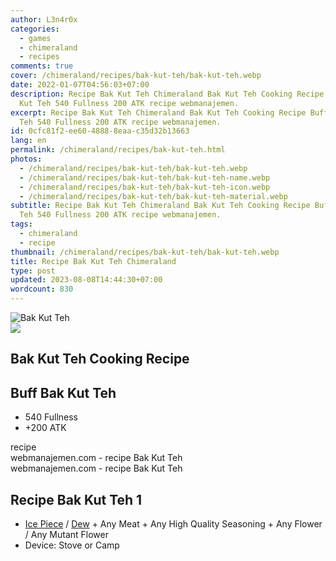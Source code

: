 ```yaml
---
author: L3n4r0x
categories:
  - games
  - chimeraland
  - recipes
comments: true
cover: /chimeraland/recipes/bak-kut-teh/bak-kut-teh.webp
date: 2022-01-07T04:56:03+07:00
description: Recipe Bak Kut Teh Chimeraland Bak Kut Teh Cooking Recipe Buff Bak
  Kut Teh 540 Fullness 200 ATK recipe webmanajemen.
excerpt: Recipe Bak Kut Teh Chimeraland Bak Kut Teh Cooking Recipe Buff Bak Kut
  Teh 540 Fullness 200 ATK recipe webmanajemen.
id: 0cfc81f2-ee60-4888-8eaa-c35d32b13663
lang: en
permalink: /chimeraland/recipes/bak-kut-teh.html
photos:
  - /chimeraland/recipes/bak-kut-teh/bak-kut-teh.webp
  - /chimeraland/recipes/bak-kut-teh/bak-kut-teh-name.webp
  - /chimeraland/recipes/bak-kut-teh/bak-kut-teh-icon.webp
  - /chimeraland/recipes/bak-kut-teh/bak-kut-teh-material.webp
subtitle: Recipe Bak Kut Teh Chimeraland Bak Kut Teh Cooking Recipe Buff Bak Kut
  Teh 540 Fullness 200 ATK recipe webmanajemen.
tags:
  - chimeraland
  - recipe
thumbnail: /chimeraland/recipes/bak-kut-teh/bak-kut-teh.webp
title: Recipe Bak Kut Teh Chimeraland
type: post
updated: 2023-08-08T14:44:30+07:00
wordcount: 830
---
```


<link
  rel="stylesheet"
  href="https://rawcdn.githack.com/dimaslanjaka/Web-Manajemen/870a349/css/bootstrap-5-3-0-alpha3-wrapper.css"
/>
<section id="bootstrap-wrapper">
  <div data-bs-theme="dark">
    <div class="card mb-2">
      <div class="card-body">
        <div class="row g-0">
          <div class="col-sm-4 position-relative mb-2">
            <img
              src="https://www.webmanajemen.com/chimeraland/recipes/bak-kut-teh/bak-kut-teh-material.webp"
              class="card-img fit-cover w-100 h-100"
              alt="Bak Kut Teh"
              data-fancybox="true"
            />
          </div>
          <div class="col-sm-8 mb-2">
            <div class="card-body">
              <div class="d-flex flex-row align-items-center mb-3">
                <img
                  class="d-inline-block me-2"
                  src="https://www.webmanajemen.com/chimeraland/recipes/bak-kut-teh/bak-kut-teh-icon.webp"
                  width="auto"
                  height="auto"
                  style="vertical-align: middle"
                />
                <h2 class="fs-5">Bak Kut Teh Cooking Recipe</h2>
              </div>
              <h2 class="card-title fs-5">Buff Bak Kut Teh</h2>
              <div class="card-text">
                <ul>
                  <li>540 Fullness</li>
                  <li>+200 ATK</li>
                </ul>
              </div>
              <span class="badge rounded-pill">recipe</span>
            </div>
            <div class="card-footer text-end text-muted mt-auto">
              webmanajemen.com - recipe Bak Kut Teh
            </div>
          </div>
        </div>
      </div>
      <div class="card-footer text-end text-muted">
        webmanajemen.com - recipe Bak Kut Teh
      </div>
    </div>
    <div class="row mb-2">
      <div class="col-12 col-lg-6 recipe-item mb-2">
        <div class="card">
          <div class="card-body">
            <h2 class="card-title fs-5">Recipe Bak Kut Teh 1</h2>
            <div class="card-text">
              <ul>
                <li>
                  <a
                    class="text-decoration-none text-primary"
                    href="/chimeraland/materials/ice-piece.html"
                    >Ice Piece</a
                  ><span> / </span
                  ><a
                    class="text-decoration-none text-primary"
                    href="/chimeraland/materials/dew.html"
                    >Dew</a
                  ><span> + </span>Any Meat<span> + </span>Any High Quality
                  Seasoning<span> + </span>Any Flower<span> / </span>Any Mutant
                  Flower
                </li>
                <li>Device: Stove or Camp</li>
              </ul>
            </div>
          </div>
        </div>
      </div>
    </div>
  </div>
</section>